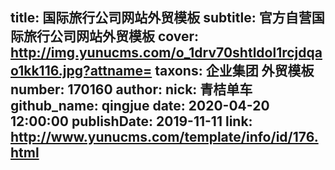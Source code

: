 title: 国际旅行公司网站外贸模板
subtitle: 官方自营国际旅行公司网站外贸模板
cover: http://img.yunucms.com/o_1drv70shtldol1rcjdqao1kk116.jpg?attname=
taxons: 企业集团 外贸模板
number: 170160
author:
  nick: 青桔单车
  github_name: qingjue
date: 2020-04-20 12:00:00
publishDate: 2019-11-11
link: http://www.yunucms.com/template/info/id/176.html
---